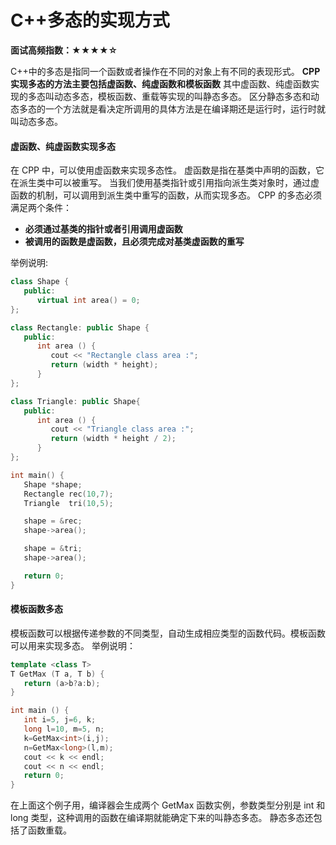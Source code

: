 # C++多态的实现方式

**面试高频指数：★★★★☆**

C++中的多态是指同一个函数或者操作在不同的对象上有不同的表现形式。
**CPP实现多态的方法主要包括虚函数、纯虚函数和模板函数**
其中虚函数、纯虚函数实现的多态叫动态多态，模板函数、重载等实现的叫静态多态。
区分静态多态和动态多态的一个方法就是看决定所调用的具体方法是在编译期还是运行时，运行时就叫动态多态。

#### 虚函数、纯虚函数实现多态
在 CPP 中，可以使用虚函数来实现多态性。
虚函数是指在基类中声明的函数，它在派生类中可以被重写。
当我们使用基类指针或引用指向派生类对象时，通过虚函数的机制，可以调用到派生类中重写的函数，从而实现多态。
CPP 的多态必须满足两个条件：

-  **必须通过基类的指针或者引用调用虚函数**
-  **被调用的函数是虚函数，且必须完成对基类虚函数的重写**

举例说明:

```cpp
class Shape {
   public:
      virtual int area() = 0;
};

class Rectangle: public Shape {
   public:
      int area () { 
         cout << "Rectangle class area :"; 
         return (width * height); 
      }
};

class Triangle: public Shape{
   public:
      int area () { 
         cout << "Triangle class area :"; 
         return (width * height / 2); 
      }
};

int main() {
   Shape *shape;
   Rectangle rec(10,7);
   Triangle  tri(10,5);

   shape = &rec;
   shape->area();

   shape = &tri;
   shape->area();

   return 0;
}
```

#### 模板函数多态

模板函数可以根据传递参数的不同类型，自动生成相应类型的函数代码。模板函数可以用来实现多态。
举例说明：

```cpp
template <class T>
T GetMax (T a, T b) {
   return (a>b?a:b);
}

int main () {
   int i=5, j=6, k;
   long l=10, m=5, n;
   k=GetMax<int>(i,j);
   n=GetMax<long>(l,m);
   cout << k << endl;
   cout << n << endl;
   return 0;
}
```

在上面这个例子用，编译器会生成两个 GetMax 函数实例，参数类型分别是 int 和 long 类型，这种调用的函数在编译期就能确定下来的叫静态多态。
静态多态还包括了函数重载。